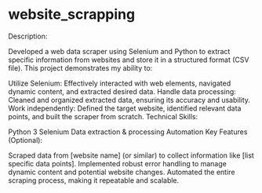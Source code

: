 # website_scrapping
Description:

Developed a web data scraper using Selenium and Python to extract specific information from websites and store it in a structured format (CSV file). This project demonstrates my ability to:

Utilize Selenium: Effectively interacted with web elements, navigated dynamic content, and extracted desired data.
Handle data processing: Cleaned and organized extracted data, ensuring its accuracy and usability.
Work independently: Defined the target website, identified relevant data points, and built the scraper from scratch.
Technical Skills:

Python 3
Selenium
Data extraction & processing
Automation
Key Features (Optional):

Scraped data from [website name] (or similar) to collect information like [list specific data points].
Implemented robust error handling to manage dynamic content and potential website changes.
Automated the entire scraping process, making it repeatable and scalable.

